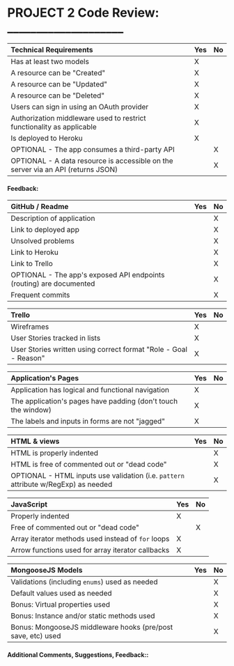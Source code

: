 # PROJECT 2 Code Review: ____________________

Technical Requirements         | Yes | No |
:--                            |:--  |:-- |
Has at least two models        |   X  |    |
A resource can be "Created"  |   X  |    |
A resource can be "Updated"  |   X  |    |
A resource can be "Deleted"  |   X  |    |
Users can sign in using an OAuth provider  |   X  |    |
Authorization middleware used to restrict functionality as applicable | X    |    |
Is deployed to Heroku          |  X   |    |
OPTIONAL - The app consumes a third-party API |     |  X  |
OPTIONAL - A data resource is accessible on the server via an API (returns JSON)   |     | X   |

#### Feedback:  

GitHub / Readme                                 | Yes | No |
:--                                    |:--  |:-- |
Description of application |     | X   |
Link to deployed app |  |X  |
Unsolved problems                      |     | X   |
Link to Heroku                         |     |  X  |
Link to Trello                         |     |  X  |
OPTIONAL - The app's exposed API endpoints (routing) are documented   |     | X   |
Frequent commits      |     |  X  |

Trello                                 | Yes | No |
:--                                    | :-- |:-- |
Wireframes                             |   X  |    |
User Stories tracked in lists  |  X   |    |
User Stories written using correct format "Role - Goal - Reason"  |  X   |    |

Application's Pages                           | Yes |  No |
:-- | :-- | :-- |
Application has logical and functional navigation | X | |
The application's pages have padding (don't touch the window) |X | |
The labels and inputs in forms are not "jagged" |X | |

HTML & views                       | Yes |  No |
:-- | :-- | :-- |
HTML is properly indented                     |     |   X  |
HTML is free of commented out or "dead code"  |     |   X  |
OPTIONAL - HTML inputs use validation (i.e. `pattern` attribute w/RegExp) as needed                 |     |   X  |


JavaScript                    | Yes |  No |
:-- | :-- | :-- |
Properly indented                   |  X   |     |
Free of commented out or "dead code"  |     |   X  |
Array iterator methods used instead of `for` loops | X | |
Arrow functions used for array iterator callbacks | X | |

MongooseJS Models                    | Yes |  No |
:-- | :-- | :-- |
Validations (including `enums`) used as needed  |     |  X   |
Default values used as needed  |     |  X   |
Bonus: Virtual properties used  |     |   X  |
Bonus: Instance and/or static methods used | | X |
Bonus: MongooseJS middleware hooks (pre/post save, etc) used | | X  |




#### Additional Comments, Suggestions, Feedback::  
